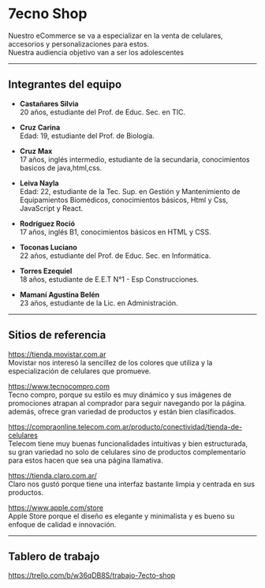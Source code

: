 # 7ecno Shop

Nuestro eCommerce se va a especializar en la venta de celulares, accesorios y personalizaciones para estos.<br>
Nuestra audiencia objetivo van a ser los adolescentes

<hr>

## Integrantes del equipo

- **Castañares Silvia**<br>
20 años, estudiante del Prof. de Educ. Sec. en TIC.

- **Cruz Carina**<br>
Edad: 19, estudiante del Prof. de Biología.

- **Cruz Max**<br>
17 años, inglés intermedio, estudiante de la secundaria, conocimientos basicos de java,html,css.

- **Leiva Nayla**<br>
Edad: 22, estudiante de la Tec. Sup. en Gestión y Mantenimiento de Equipamientos Biomédicos, conocimientos básicos, Html y Css, JavaScript y React.

- **Rodríguez Roció**<br>
17 años, inglés B1, conocimientos básicos en HTML y CSS.

- **Toconas Luciano**<br>
22 años, estudiante del Prof. de Educ. Sec. en Informática.

- **Torres Ezequiel**<br>
18 años, estudiante de E.E.T N°1 - Esp Construcciones.

- **Mamaní Agustina Belén**<br>
23 años, estudiante de la Lic. en Administración.


<hr>

## Sitios de referencia

https://tienda.movistar.com.ar<br>
Movistar nos interesó la sencillez de los colores que utiliza y la especialización de celulares que promueve.

https://www.tecnocompro.com<br>
Tecno compro, porque su estilo es muy dinámico y sus imágenes de promociones atrapan al comprador para seguir navegando por la página. además, ofrece gran variedad de productos y están bien clasificados.

https://compraonline.telecom.com.ar/producto/conectividad/tienda-de-celulares<br>
Telecom tiene muy buenas funcionalidades intuitivas y bien estructurada, su gran variedad no solo de celulares sino de productos complementario para estos hacen que sea una página llamativa.

https://tienda.claro.com.ar/<br>
Claro nos gustó porque tiene una interfaz bastante limpia y centrada en sus productos.

https://www.apple.com/store<br>
Apple Store porque el diseño es elegante y minimalista y es bueno su enfoque de calidad e innovación.


<hr>

## Tablero de trabajo

https://trello.com/b/w36qDB8S/trabajo-7ecto-shop